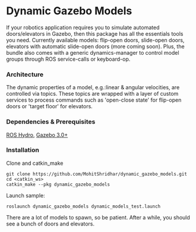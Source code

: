Dynamic Gazebo Models
==============

If your robotics application requires you to simulate automated doors/elevators in Gazebo, then this package has all the essentials tools you need. Currently available models: flip-open doors, slide-open doors, elevators with automatic slide-open doors (more coming soon). Plus, the bundle also comes with a generic dynamics-manager to control model groups through ROS service-calls or keyboard-op.

### Architecture

The dynamic properties of a model, e.g.:linear & angular velocities, are controlled via topics. These topics are wrapped with a layer of custom services to process commands such as 'open-close state' for flip-open doors  or 'target floor' for elevators.

### Dependencies & Prerequisites
[ROS Hydro](http://wiki.ros.org/hydro), [Gazebo 3.0+](http://gazebosim.org/)

### Installation
Clone and catkin_make
```
git clone https://github.com/MohitShridhar/dynamic_gazebo_models.git
cd <catkin_ws>
catkin_make --pkg dynamic_gazebo_models
```
Launch sample:
```
roslaunch dynamic_gazebo_models dynamic_models_test.launch
```
There are a lot of models to spawn, so be patient. After a while, you should see a bunch of doors and elevators.
